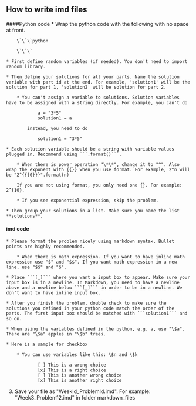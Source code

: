 ## How to write imd files
####Python code
	* Wrap the python code with the following with no space at front.

		\`\`\`python

		\`\`\`

	* First define random variables (if needed). You don't need to import random library.

	* Then define your solutions for all your parts. Name the solution variable with part id at the end. For example, 'solution1' will be the solution for part 1, 'solution2' will be solution for part 2.

		* You can't assign a variable to solutions. Solution variables have to be assigned with a string directly. For example, you can't do

				a = "3*5"
				solution1 = a

			instead, you need to do

				solution1 = "3*5"

	* Each solution variable should be a string with variable values plugged in. Recommend using ```.format()```.

		* When there is power operation "\*\*", change it to "^". Also wrap the exponent with {{}} when you use format. For example, 2^n will be "2^{{{0}}}".format(n)

		If you are not using format, you only need one {}. For example: 2^{10}.

		* If you see exponential expression, skip the problem.

	* Then group your solutions in a list. Make sure you name the list **solutions**.

#### imd code
	* Please format the problem nicely using markdown syntax. Bullet points are highly recommended.

		* When there is math expression. If you want to have inline math expression use "$" and "$$". If you want math expression in a new line, use "$$" and "$".

	* Place ```[_]``` where you want a input box to appear. Make sure your input box is in a newline. In Markdown, you need to have a newline above and a newline below ```[_]``` in order to be in a newline. We don't want to have inline input box.

	* After you finish the problem, double check to make sure the solutions you defined in your python code match the order of the parts. The first input box should be matched with ```solution1``` and so on.

	* When using the variables defined in the python, e.g. a, use "\$a". There are "\$a" apples in "\$b" trees.

	* Here is a sample for checkbox

		* You can use variables like this: \$n and \$k

				[ ] This is a wrong choice
				[x] This is a right choice
				[ ] This is another wrong choice
				[x] This is another right choice

3. Save your file as "WeekId_ProblemId.imd". For example: "Week3_Problem12.imd" in folder markdown_files
